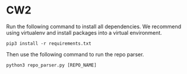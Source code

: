 # CW2
Run the following command to install all dependencies. We recommend using virtualenv and install packages into a virtual environment.

` pip3 install -r requirements.txt `

Then use the following command to run the repo parser.

` python3 repo_parser.py [REPO_NAME] `